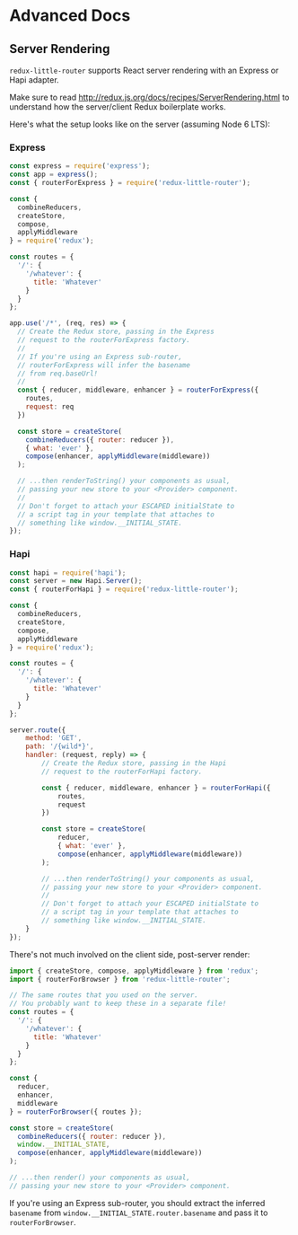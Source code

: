 # Advanced Docs

## Server Rendering
`redux-little-router` supports React server rendering with an Express or Hapi adapter.

Make sure to read http://redux.js.org/docs/recipes/ServerRendering.html to understand how the server/client Redux boilerplate works.

Here's what the setup looks like on the server (assuming Node 6 LTS):

### Express

```js
const express = require('express');
const app = express();
const { routerForExpress } = require('redux-little-router');

const {
  combineReducers,
  createStore,
  compose,
  applyMiddleware
} = require('redux');

const routes = {
  '/': {
    '/whatever': {
      title: 'Whatever'
    }
  }
};

app.use('/*', (req, res) => {
  // Create the Redux store, passing in the Express
  // request to the routerForExpress factory.
  // 
  // If you're using an Express sub-router,
  // routerForExpress will infer the basename
  // from req.baseUrl!
  // 
  const { reducer, middleware, enhancer } = routerForExpress({
    routes,
    request: req
  })

  const store = createStore(
    combineReducers({ router: reducer }),
    { what: 'ever' },
    compose(enhancer, applyMiddleware(middleware))
  );

  // ...then renderToString() your components as usual,
  // passing your new store to your <Provider> component.
  // 
  // Don't forget to attach your ESCAPED initialState to
  // a script tag in your template that attaches to
  // something like window.__INITIAL_STATE.
});
```

### Hapi

```js
const hapi = require('hapi');
const server = new Hapi.Server();
const { routerForHapi } = require('redux-little-router');

const {
  combineReducers,
  createStore,
  compose,
  applyMiddleware
} = require('redux');

const routes = {
  '/': {
    '/whatever': {
      title: 'Whatever'
    }
  }
};

server.route({
	method: 'GET',
	path: '/{wild*}',
	handler: (request, reply) => {
		// Create the Redux store, passing in the Hapi
		// request to the routerForHapi factory.

		const { reducer, middleware, enhancer } = routerForHapi({
			routes,
			request
		})

		const store = createStore(
			reducer,
			{ what: 'ever' },
			compose(enhancer, applyMiddleware(middleware))
		);

		// ...then renderToString() your components as usual,
		// passing your new store to your <Provider> component.
		// 
		// Don't forget to attach your ESCAPED initialState to
		// a script tag in your template that attaches to
		// something like window.__INITIAL_STATE.
	}
});
```

There's not much involved on the client side, post-server render:

```js
import { createStore, compose, applyMiddleware } from 'redux';
import { routerForBrowser } from 'redux-little-router';

// The same routes that you used on the server.
// You probably want to keep these in a separate file!
const routes = {
  '/': {
    '/whatever': {
      title: 'Whatever'
    }
  }
};

const {
  reducer,
  enhancer,
  middleware
} = routerForBrowser({ routes });

const store = createStore(
  combineReducers({ router: reducer }),
  window.__INITIAL_STATE,
  compose(enhancer, applyMiddleware(middleware))
);

// ...then render() your components as usual,
// passing your new store to your <Provider> component.
```

If you're using an Express sub-router, you should extract the inferred `basename` from `window.__INITIAL_STATE.router.basename` and pass it to `routerForBrowser`.

